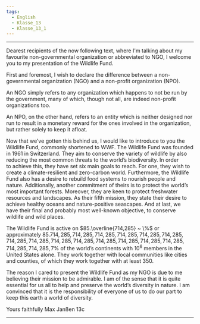 ```yaml
---
tags:
  - English
  - Klasse_13
  - Klasse_13_1
---
```


---

Dearest recipients of the now following text, where I'm talking about my favourite non-governmental organization or abbreviated to NGO, 
I welcome you to my presentation of the Wildlife Fund.

First and foremost, I wish to declare the difference between a non-governmental organization (NGO) and a non-profit organization (NPO).

An NGO simply refers to any organization which happens to not be run by the government, many of which, though not all, are indeed non-profit organizations too.

An NPO, on the other hand, refers to an entity which is neither designed nor run to result in a monetary reward for the ones involved in the organization, but rather solely to keep it afloat.

Now that we’ve gotten this behind us, I would like to introduce to you the Wildlife Fund, commonly shortened to WWF. The Wildlife Fund was founded in 1961 in Switzerland. They aim to conserve the variety of wildlife by also reducing the most common threats to the world’s biodiversity. In order to achieve this, they have set six main goals to reach. For one, they wish to create a climate-resilient and zero-carbon world. Furthermore, the Wildlife Fund also has a desire to rebuild food systems to nourish people and nature. Additionally, another commitment of theirs is to protect the world’s most important forests. Moreover, they are keen to protect freshwater resources and landscapes. As their fifth mission, they state their desire to achieve healthy oceans and nature-positive seascapes. And at last, we have their final and probably most well-known objective, to conserve wildlife and wild places.

The Wildlife Fund is active on $85.\overline{714,285} ~ \%$ or approximately $85.714,285,714,285,714,285,714,285,714,285,714,285,714,285,714,285,714,285,714,285,714,285,714,285,714,285,714,285,714,285,714,285,7 \%$ of the world’s continents with $10^{6}$ members in the United States alone. They work together with local communities like cities and counties, of which they work together with at least 350.

The reason I cared to present the Wildlife Fund as my NGO is due to me believing their mission to be admirable. I am of the sense that it is quite essential for us all to help and preserve the world’s diversity in nature. I am convinced that it is the responsibility of everyone of us to do our part to keep this earth a world of diversity.

Yours faithfully
Max Janßen 13c

---
